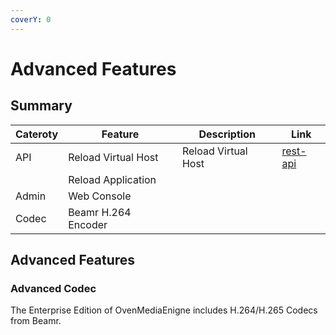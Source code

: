 ```yaml
---
coverY: 0
---
```


# Advanced Features

## Summary

| Cateroty | Feature             | Description         | Link                               |
| -------- | ------------------- | ------------------- | ---------------------------------- |
| API      | Reload Virtual Host | Reload Virtual Host | [rest-api](../rest-api/ "mention") |
|          | Reload Application  |                     |                                    |
| Admin    | Web Console         |                     |                                    |
| Codec    | Beamr H.264 Encoder |                     |                                    |



## Advanced Features

### Advanced Codec

The Enterprise Edition of OvenMediaEnigne includes H.264/H.265 Codecs from Beamr.

